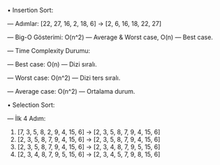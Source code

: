 • Insertion Sort:

 — Adımlar: [22, 27, 16, 2, 18, 6] → [2, 6, 16, 18, 22, 27]

 — Big-O Gösterimi: O(n^2) — Average & Worst case, O(n) — Best case.

 — Time Complexity Durumu:

   — Best case: O(n) — Dizi sıralı.

   — Worst case: O(n^2) — Dizi ters sıralı.
   
   — Average case: O(n^2) — Ortalama durum.


• Selection Sort:
   
   — İlk 4 Adım:
1. [7, 3, 5, 8, 2, 9, 4, 15, 6] → [2, 3, 5, 8, 7, 9, 4, 15, 6]
2. [2, 3, 5, 8, 7, 9, 4, 15, 6] → [2, 3, 5, 8, 7, 9, 4, 15, 6]
3. [2, 3, 5, 8, 7, 9, 4, 15, 6] → [2, 3, 4, 8, 7, 9, 5, 15, 6]
4. [2, 3, 4, 8, 7, 9, 5, 15, 6] → [2, 3, 4, 5, 7, 9, 8, 15, 6]
